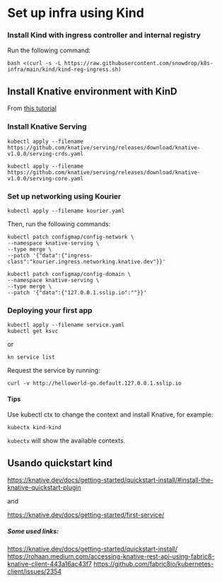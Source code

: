 # Set up infra using Kind

### Install Kind with ingress controller and internal registry

Run the following command: 

````shell
bash <(curl -s -L https://raw.githubusercontent.com/snowdrop/k8s-infra/main/kind/kind-reg-ingress.sh)
````

## Install Knative environment with KinD
From [this tutorial](https://knative.dev/blog/articles/set-up-a-local-knative-environment-with-kind/)


### Install Knative Serving
````shell
kubectl apply --filename https://github.com/knative/serving/releases/download/knative-v1.0.0/serving-crds.yaml
````

````shell
kubectl apply --filename https://github.com/knative/serving/releases/download/knative-v1.0.0/serving-core.yaml
````

### Set up networking using Kourier
````shell
kubectl apply --filename kourier.yaml
````

Then, run the following commands:
````shell
kubectl patch configmap/config-network \
--namespace knative-serving \
--type merge \
--patch '{"data":{"ingress-class":"kourier.ingress.networking.knative.dev"}}'
````

````shell
kubectl patch configmap/config-domain \
--namespace knative-serving \
--type merge \
--patch '{"data":{"127.0.0.1.sslip.io":""}}'

`````

### Deploying your first app

````shell
kubectl apply --filename service.yaml
kubectl get ksvc
````
or 
````shell
kn service list
````

Request the service by running:
```shell
curl -v http://helloworld-go.default.127.0.0.1.sslip.io
```

#### Tips

Use kubectl ctx to change the context and install Knative, for example:
````shell
kubectx kind-kind
````

`kubectx` will show the available contexts.


## Usando quickstart kind

https://knative.dev/docs/getting-started/quickstart-install/#install-the-knative-quickstart-plugin

and

https://knative.dev/docs/getting-started/first-service/

##### Some used links:

https://knative.dev/docs/getting-started/quickstart-install/
https://rohaan.medium.com/accessing-knative-rest-api-using-fabric8-knative-client-443a16ac43f7
https://github.com/fabric8io/kubernetes-client/issues/2354

